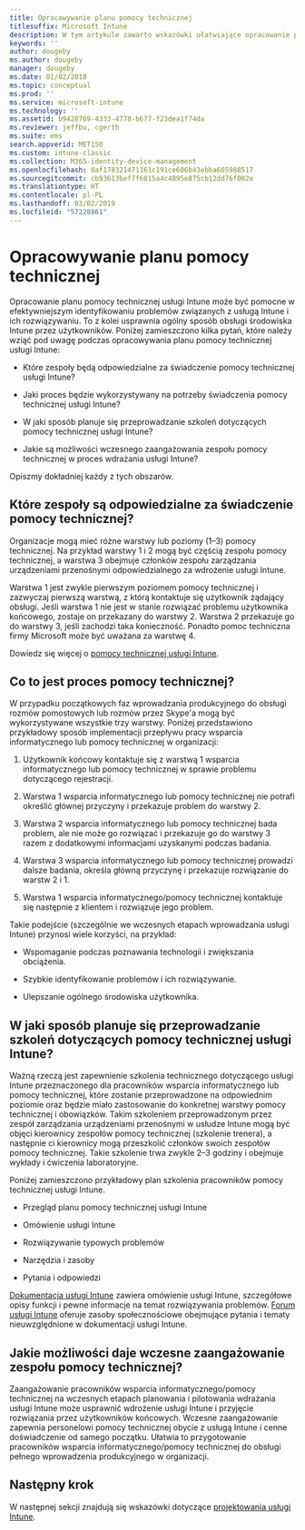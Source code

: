 ```yaml
---
title: Opracowywanie planu pomocy technicznej
titlesuffix: Microsoft Intune
description: W tym artykule zawarto wskazówki ułatwiające opracowanie planu pomocy technicznej usługi Intune dotyczącego wdrażania usługi Microsoft Intune.
keywords: ''
author: dougeby
ms.author: dougeby
manager: dougeby
ms.date: 01/02/2018
ms.topic: conceptual
ms.prod: ''
ms.service: microsoft-intune
ms.technology: ''
ms.assetid: b9428769-4333-4778-b677-f23dea1f74da
ms.reviewer: jeffbu, cgerth
ms.suite: ems
search.appverid: MET150
ms.custom: intune-classic
ms.collection: M365-identity-device-management
ms.openlocfilehash: 0af178321471161c191ce606b43ebba605988517
ms.sourcegitcommit: cb93613bef7f6015a4c4095e875cb12dd76f002e
ms.translationtype: HT
ms.contentlocale: pl-PL
ms.lasthandoff: 03/02/2019
ms.locfileid: "57228861"
---
```

# <a name="develop-a-support-plan"></a>Opracowywanie planu pomocy technicznej

Opracowanie planu pomocy technicznej usługi Intune może być pomocne w efektywniejszym identyfikowaniu problemów związanych z usługą Intune i ich rozwiązywaniu. To z kolei usprawnia ogólny sposób obsługi środowiska Intune przez użytkowników. Poniżej zamieszczono kilka pytań, które należy wziąć pod uwagę podczas opracowywania planu pomocy technicznej usługi Intune:

-   Które zespoły będą odpowiedzialne za świadczenie pomocy technicznej usługi Intune?

-   Jaki proces będzie wykorzystywany na potrzeby świadczenia pomocy technicznej usługi Intune?

-   W jaki sposób planuje się przeprowadzanie szkoleń dotyczących pomocy technicznej usługi Intune?

-   Jakie są możliwości wczesnego zaangażowania zespołu pomocy technicznej w proces wdrażania usługi Intune?

Opiszmy dokładniej każdy z tych obszarów.

## <a name="which-teams-are-responsible-for-providing-support"></a>Które zespoły są odpowiedzialne za świadczenie pomocy technicznej?

Organizacje mogą mieć różne warstwy lub poziomy (1–3) pomocy technicznej. Na przykład warstwy 1 i 2 mogą być częścią zespołu pomocy technicznej, a warstwa 3 obejmuje członków zespołu zarządzania urządzeniami przenośnymi odpowiedzialnego za wdrożenie usługi Intune.

Warstwa 1 jest zwykle pierwszym poziomem pomocy technicznej i zazwyczaj pierwszą warstwą, z którą kontaktuje się użytkownik żądający obsługi. Jeśli warstwa 1 nie jest w stanie rozwiązać problemu użytkownika końcowego, zostaje on przekazany do warstwy 2. Warstwa 2 przekazuje go do warstwy 3, jeśli zachodzi taka konieczność. Ponadto pomoc techniczna firmy Microsoft może być uważana za warstwę 4.

Dowiedz się więcej o [pomocy technicznej usługi Intune](/intune/get-support).

## <a name="what-is-the-support-process"></a>Co to jest proces pomocy technicznej?

W przypadku początkowych faz wprowadzania produkcyjnego do obsługi rozmów pomostowych lub rozmów przez Skype'a mogą być wykorzystywane wszystkie trzy warstwy. Poniżej przedstawiono przykładowy sposób implementacji przepływu pracy wsparcia informatycznego lub pomocy technicznej w organizacji:

1.  Użytkownik końcowy kontaktuje się z warstwą 1 wsparcia informatycznego lub pomocy technicznej w sprawie problemu dotyczącego rejestracji.

2.  Warstwa 1 wsparcia informatycznego lub pomocy technicznej nie potrafi określić głównej przyczyny i przekazuje problem do warstwy 2.

3.  Warstwa 2 wsparcia informatycznego lub pomocy technicznej bada problem, ale nie może go rozwiązać i przekazuje go do warstwy 3 razem z dodatkowymi informacjami uzyskanymi podczas badania.

4.  Warstwa 3 wsparcia informatycznego lub pomocy technicznej prowadzi dalsze badania, określa główną przyczynę i przekazuje rozwiązanie do warstw 2 i 1.

5.  Warstwa 1 wsparcia informatycznego/pomocy technicznej kontaktuje się następnie z klientem i rozwiązuje jego problem.

Takie podejście (szczególnie we wczesnych etapach wprowadzania usługi Intune) przynosi wiele korzyści, na przykład:

-   Wspomaganie podczas poznawania technologii i zwiększania obciążenia.

-   Szybkie identyfikowanie problemów i ich rozwiązywanie.

-   Ulepszanie ogólnego środowiska użytkownika.

## <a name="how-you-plan-to-provide-intune-support-training"></a>W jaki sposób planuje się przeprowadzanie szkoleń dotyczących pomocy technicznej usługi Intune?

Ważną rzeczą jest zapewnienie szkolenia technicznego dotyczącego usługi Intune przeznaczonego dla pracowników wsparcia informatycznego lub pomocy technicznej, które zostanie przeprowadzone na odpowiednim poziomie oraz będzie miało zastosowanie do konkretnej warstwy pomocy technicznej i obowiązków. Takim szkoleniem przeprowadzonym przez zespół zarządzania urządzeniami przenośnymi w usłudze Intune mogą być objęci kierownicy zespołów pomocy technicznej (szkolenie trenera), a następnie ci kierownicy mogą przeszkolić członków swoich zespołów pomocy technicznej. Takie szkolenie trwa zwykle 2–3 godziny i obejmuje wykłady i ćwiczenia laboratoryjne.

Poniżej zamieszczono przykładowy plan szkolenia pracowników pomocy technicznej usługi Intune.

-   Przegląd planu pomocy technicznej usługi Intune

-   Omówienie usługi Intune

-   Rozwiązywanie typowych problemów

-   Narzędzia i zasoby

-   Pytania i odpowiedzi

[Dokumentacja usługi Intune](https://docs.microsoft.com/intune/) zawiera omówienie usługi Intune, szczegółowe opisy funkcji i pewne informacje na temat rozwiązywania problemów. [Forum usługi Intune](https://social.technet.microsoft.com/Forums/home) oferuje zasoby społecznościowe obejmujące pytania i tematy nieuwzględnione w dokumentacji usługi Intune.

## <a name="what-opportunities-are-there-to-involve-the-support-team-earlier"></a>Jakie możliwości daje wczesne zaangażowanie zespołu pomocy technicznej?

Zaangażowanie pracowników wsparcia informatycznego/pomocy technicznej na wczesnych etapach planowania i pilotowania wdrażania usługi Intune może usprawnić wdrożenie usługi Intune i przyjęcie rozwiązania przez użytkowników końcowych. Wczesne zaangażowanie zapewnia personelowi pomocy technicznej obycie z usługą Intune i cenne doświadczenie od samego początku. Ułatwia to przygotowanie pracowników wsparcia informatycznego/pomocy technicznej do obsługi pełnego wprowadzenia produkcyjnego w organizacji.

## <a name="next-step"></a>Następny krok

W następnej sekcji znajdują się wskazówki dotyczące [projektowania usługi Intune](planning-guide-design.md).
